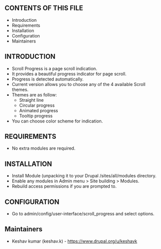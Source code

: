 CONTENTS OF THIS FILE
---------------------

 * Introduction
 * Requirements
 * Installation
 * Configuration
 * Maintainers


INTRODUCTION
------------

 * Scroll Progress is a page scroll indication.
 * It provides a beautiful progress indicator for page scroll.
 * Progress is detected automatically.
 * Current version allows you to choose any of the 4 available Scroll themes.
 * Themes are as follow:
   * Straight line
   * Circular progress
   * Animated progress
   * Tooltip progress
 * You can choose color scheme for indication.


REQUIREMENTS
------------

 * No extra modules are required.


INSTALLATION
------------

 * Install Module (unpacking it to your Drupal
   /sites/all/modules directory.
 * Enable any modules in Admin menu > Site building > Modules.
 * Rebuild access permissions if you are prompted to.


CONFIGURATION
-------------

 * Go to admin/config/user-interface/scroll_progress and select options.


Maintainers
----------

 * Keshav kumar (keshav.k) - https://www.drupal.org/u/keshavk